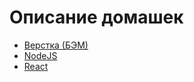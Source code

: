 # Описание домашек

- [Верстка (БЭМ)](README-BEM.md)
- [NodeJS](README-NODEJS.md)
- [React](README-REACT.md)
